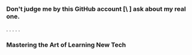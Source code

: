 ### Don't judge me by this GitHub account [\ \] ask about my real one.
.
.
.
.
.
### Mastering the Art of Learning New Tech








